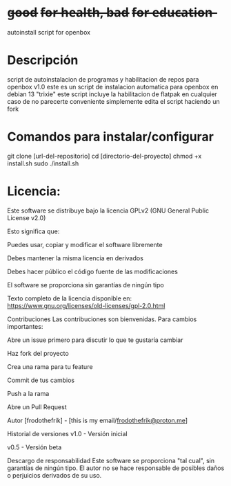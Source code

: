 
# g̶o̶o̶d̶ f̶o̶r̶ h̶e̶a̶l̶t̶h̶,̶ b̶a̶d̶ f̶o̶r̶ e̶d̶u̶c̶a̶t̶i̶o̶n̶

autoinstall script for openbox

# Descripción
script de autoinstalacion de programas y habilitacion de repos para openbox v1.0
este es un script de instalacion automatica para openbox en debian 13 "trixie"
este script incluye la habilitacion de flatpak en cualquier caso de no parecerte conveniente simplemente edita el script haciendo un fork


# Comandos para instalar/configurar
git clone [url-del-repositorio]
cd [directorio-del-proyecto]
chmod +x install.sh
sudo ./install.sh

# Licencia:

Este software se distribuye bajo la licencia GPLv2 (GNU General Public License v2.0)

Esto significa que:

Puedes usar, copiar y modificar el software libremente

Debes mantener la misma licencia en derivados

Debes hacer público el código fuente de las modificaciones

El software se proporciona sin garantías de ningún tipo

Texto completo de la licencia disponible en:
https://www.gnu.org/licenses/old-licenses/gpl-2.0.html

Contribuciones
Las contribuciones son bienvenidas. Para cambios importantes:

Abre un issue primero para discutir lo que te gustaría cambiar

Haz fork del proyecto

Crea una rama para tu feature

Commit de tus cambios

Push a la rama

Abre un Pull Request

Autor
[frodothefrik] - [this is my email/frodothefrik@proton.me]

Historial de versiones
v1.0 - Versión inicial

v0.5 - Versión beta

Descargo de responsabilidad
Este software se proporciona "tal cual", sin garantías de ningún tipo. El autor no se hace responsable de posibles daños o perjuicios derivados de su uso.
